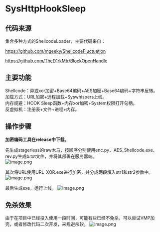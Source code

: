 # SysHttpHookSleep
## 代码来源
集合多种方式的ShellcodeLoader，主要代码来自：

https://github.com/mgeeky/ShellcodeFluctuation

https://github.com/TheD1rkMtr/BlockOpenHandle

## 主要功能
Shellcode：异或xor加密+Base64编码+AES加密+Base64编码+字符串反转。<br />
加载方式：URL加密+远程加载+Syswhispers上线。<br />
内存规避：HOOK Sleep函数+内存xor加密+System权限打开句柄。<br />
反虚拟机：注册表+文件+进程+内存。<br />

## 操作步骤
**加密编码工具在release中下载。**

先生成stagerless的raw木马，按顺序分别使用enc.py、AES_Shellcode.exe、rev.py生成b.txt文件，并将其部署在服务器端。<br />
![image.png](https://note-picture-wangfly.oss-cn-shanghai.aliyuncs.com/pics/20230521013200.png)

其次将URL使用URL_XOR.exe进行加密，并分成两段填入str1和str2参数中。
![image.png](https://note-picture-wangfly.oss-cn-shanghai.aliyuncs.com/pics/20230521013341.png)

最后生成exe，运行上线。
![image.png](https://note-picture-wangfly.oss-cn-shanghai.aliyuncs.com/pics/20230521013640.png)

## 免杀效果
由于在项目中已经投入使用一段时间，可能有些已经不免杀，可以尝试VMP加壳，或者修改代码二次开发，来规避杀软。
![image.png](https://note-picture-wangfly.oss-cn-shanghai.aliyuncs.com/pics/20230521014046.png)
